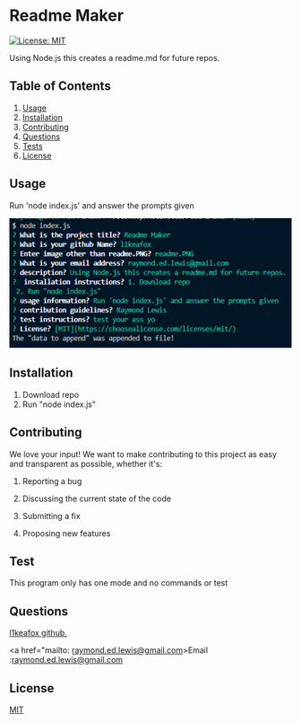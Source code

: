 # Readme Maker

  [![License: MIT](https://img.shields.io/badge/License-MIT-yellow.svg)](https://opensource.org/licenses/MIT)
  
  Using Node.js this creates a readme.md for future repos.
  
  
  ## Table of Contents 
  1.  [Usage](#Usage)
  2.  [Installation](#Installation)
  3.  [Contributing](#Contributing)
  4.  [Questions](#Questions)
  5.  [Tests](#Tests)
  6.  [License](#License)
  
  ## Usage 
  Run 'node index.js' and answer the prompts given
  
  
  ![Website](/assets/images/readme.PNG)
  
  ## Installation 
  1. Download repo 
2. Run "node index.js"
  
  
  ## Contributing 
  We love your input! We want to make contributing to this project as easy and transparent as possible, whether it's:

 1. Reporting a bug

  2. Discussing the current state of the code

 3. Submitting a fix 

 4. Proposing new features 
  
  ## Test 
   This program only has one mode and no commands or test 
  
  
  ## Questions
  <a href='https://github.com/l1keafox'>l1keafox github.</a> 
  
  <a href="mailto: raymond.ed.lewis@gmail.com>Email :raymond.ed.lewis@gmail.com</a>
  
  ## License
  [MIT](https://choosealicense.com/licenses/mit/)
  